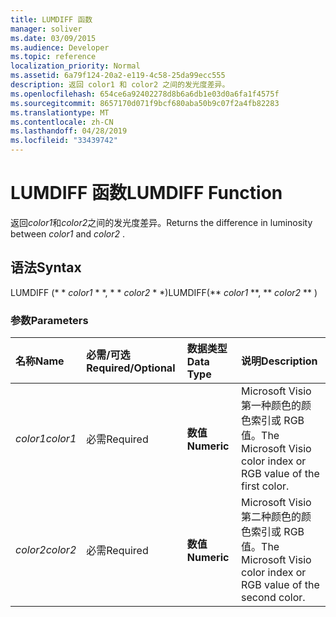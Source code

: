 ```yaml
---
title: LUMDIFF 函数
manager: soliver
ms.date: 03/09/2015
ms.audience: Developer
ms.topic: reference
localization_priority: Normal
ms.assetid: 6a79f124-20a2-e119-4c58-25da99ecc555
description: 返回 color1 和 color2 之间的发光度差异。
ms.openlocfilehash: 654ce6a92402278d8b6a6db1e03d0a6fa1f4575f
ms.sourcegitcommit: 8657170d071f9bcf680aba50b9c07f2a4fb82283
ms.translationtype: MT
ms.contentlocale: zh-CN
ms.lasthandoff: 04/28/2019
ms.locfileid: "33439742"
---
```

# <a name="lumdiff-function"></a><span data-ttu-id="72ad4-103">LUMDIFF 函数</span><span class="sxs-lookup"><span data-stu-id="72ad4-103">LUMDIFF Function</span></span>

<span data-ttu-id="72ad4-104">返回*color1*和*color2*之间的发光度差异。</span><span class="sxs-lookup"><span data-stu-id="72ad4-104">Returns the difference in luminosity between  *color1*  and  *color2*  .</span></span> 
  
## <a name="syntax"></a><span data-ttu-id="72ad4-105">语法</span><span class="sxs-lookup"><span data-stu-id="72ad4-105">Syntax</span></span>

<span data-ttu-id="72ad4-106">LUMDIFF (\* \* *color1* \* \*, \* \* *color2* \* \*)</span><span class="sxs-lookup"><span data-stu-id="72ad4-106">LUMDIFF(\*\* *color1* \*\*, \*\* *color2* \*\* )</span></span> 
  
### <a name="parameters"></a><span data-ttu-id="72ad4-107">参数</span><span class="sxs-lookup"><span data-stu-id="72ad4-107">Parameters</span></span>

|<span data-ttu-id="72ad4-108">**名称**</span><span class="sxs-lookup"><span data-stu-id="72ad4-108">**Name**</span></span>|<span data-ttu-id="72ad4-109">**必需/可选**</span><span class="sxs-lookup"><span data-stu-id="72ad4-109">**Required/Optional**</span></span>|<span data-ttu-id="72ad4-110">**数据类型**</span><span class="sxs-lookup"><span data-stu-id="72ad4-110">**Data Type**</span></span>|<span data-ttu-id="72ad4-111">**说明**</span><span class="sxs-lookup"><span data-stu-id="72ad4-111">**Description**</span></span>|
|:-----|:-----|:-----|:-----|
| <span data-ttu-id="72ad4-112">_color1_</span><span class="sxs-lookup"><span data-stu-id="72ad4-112">_color1_</span></span> <br/> |<span data-ttu-id="72ad4-113">必需</span><span class="sxs-lookup"><span data-stu-id="72ad4-113">Required</span></span>  <br/> |<span data-ttu-id="72ad4-114">**数值**</span><span class="sxs-lookup"><span data-stu-id="72ad4-114">**Numeric**</span></span> <br/> |<span data-ttu-id="72ad4-115">Microsoft Visio 第一种颜色的颜色索引或 RGB 值。</span><span class="sxs-lookup"><span data-stu-id="72ad4-115">The Microsoft Visio color index or RGB value of the first color.</span></span>  <br/> |
| <span data-ttu-id="72ad4-116">_color2_</span><span class="sxs-lookup"><span data-stu-id="72ad4-116">_color2_</span></span> <br/> |<span data-ttu-id="72ad4-117">必需</span><span class="sxs-lookup"><span data-stu-id="72ad4-117">Required</span></span>  <br/> |<span data-ttu-id="72ad4-118">**数值**</span><span class="sxs-lookup"><span data-stu-id="72ad4-118">**Numeric**</span></span> <br/> |<span data-ttu-id="72ad4-119">Microsoft Visio 第二种颜色的颜色索引或 RGB 值。</span><span class="sxs-lookup"><span data-stu-id="72ad4-119">The Microsoft Visio color index or RGB value of the second color.</span></span>  <br/> |
   

